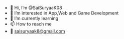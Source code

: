 - 👋 Hi, I’m @SaiSuryaaK08
- 👀 I’m interested in App,Web and Game Development
- 🌱 I’m currently learning
- 📫 How to reach me 
- 📧 saisuryaak8@gmail.com

<!---
SaiSuryaaK08/SaiSuryaaK08 is a ✨ special ✨ repository because its `README.md` (this file) appears on your GitHub profile.
You can click the Preview link to take a look at your changes.
--->
